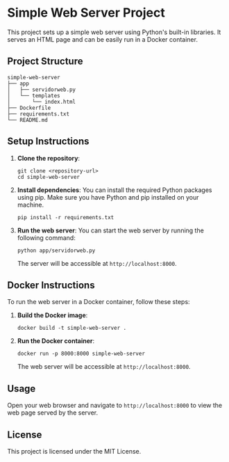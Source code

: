 # Simple Web Server Project

This project sets up a simple web server using Python's built-in libraries. It serves an HTML page and can be easily run in a Docker container.

## Project Structure

```
simple-web-server
├── app
│   ├── servidorweb.py
│   └── templates
│       └── index.html
├── Dockerfile
├── requirements.txt
└── README.md
```

## Setup Instructions

1. **Clone the repository**:
   ```
   git clone <repository-url>
   cd simple-web-server
   ```

2. **Install dependencies**:
   You can install the required Python packages using pip. Make sure you have Python and pip installed on your machine.
   ```
   pip install -r requirements.txt
   ```

3. **Run the web server**:
   You can start the web server by running the following command:
   ```
   python app/servidorweb.py
   ```
   The server will be accessible at `http://localhost:8000`.

## Docker Instructions

To run the web server in a Docker container, follow these steps:

1. **Build the Docker image**:
   ```
   docker build -t simple-web-server .
   ```

2. **Run the Docker container**:
   ```
   docker run -p 8000:8000 simple-web-server
   ```
   The web server will be accessible at `http://localhost:8000`.

## Usage

Open your web browser and navigate to `http://localhost:8000` to view the web page served by the server.

## License

This project is licensed under the MIT License.